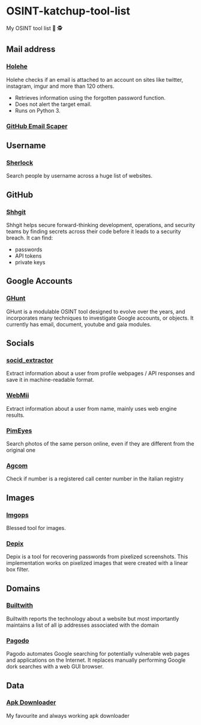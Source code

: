 # OSINT-katchup-tool-list
My OSINT tool list 🥵 🕵️ 

## Mail address
### [Holehe](https://github.com/megadose/holehe)

Holehe checks if an email is attached to an account on sites like twitter, instagram, imgur and more than 120 others.

- Retrieves information using the forgotten password function.
- Does not alert the target email.
- Runs on Python 3.

### [GitHub Email Scaper](https://github.com/andyjsmith/GitHub-Email-Scraper)

## Username
### [Sherlock](https://github.com/sherlock-project/sherlock)
Search people by username across a huge list of websites.

## GitHub
### [Shhgit](https://github.com/eth0izzle/shhgit)
Shhgit helps secure forward-thinking development, operations, and security teams by finding secrets across their code before it leads to a security breach.
It can find:
- passwords
- API tokens
- private keys

## Google Accounts
### [GHunt](https://github.com/mxrch/GHunt)
GHunt is a modulable OSINT tool designed to evolve over the years, and incorporates many techniques to investigate Google accounts, or objects.
It currently has email, document, youtube and gaia modules.

## Socials
### [socid_extractor](https://github.com/soxoj/socid-extractor)
Extract information about a user from profile webpages / API responses and save it in machine-readable format.

### [WebMii](https://webmii.com/)
Extract information about a user from name, mainly uses web engine results.

### [PimEyes](https://pimeyes.com/en)
Search photos of the same person online, even if they are different from the original one

### [Agcom](https://www.agcom.it/numerazionicallcenter)
Check if number is a registered call center number in the italian registry

## Images
### [Imgops](https://imgops.com/)
Blessed tool for images.

### [Depix](https://github.com/beurtschipper/Depix)
Depix is a tool for recovering passwords from pixelized screenshots.
This implementation works on pixelized images that were created with a linear box filter.

## Domains

### [Builtwith](https://builtwith.com/)
Builtwith reports the technology about a website but most importantly maintains a list of all ip addresses associated with the domain 

### [Pagodo](https://github.com/opsdisk/pagodo)
Pagodo automates Google searching for potentially vulnerable web pages and applications on the Internet. It replaces manually performing Google dork searches with a web GUI browser.

## Data

### [Apk Downloader](https://apkcombo.com/)
My favourite and always working apk downloader
